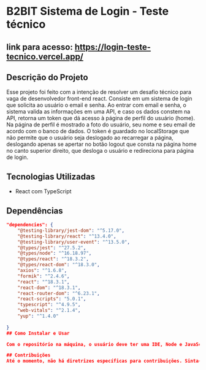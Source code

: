 # B2BIT Sistema de Login - Teste técnico

## link para acesso: https://login-teste-tecnico.vercel.app/

## Descrição do Projeto

Esse projeto foi feito com a intenção de resolver um desafio técnico para vaga de desenvolvedor front-end react. Consiste em um sistema de login que solicita ao usuário o email e senha. Ao entrar com email e senha, o sistema valida as informações em uma API, e caso os dados constem na API, retorna um token que dá acesso à página de perfil do usuário (home). Na página de perfil é mostrado a foto do usuário, seu nome e seu email de acordo com o banco de dados. O token é guardado no localStorage que não permite que o usuário seja deslogado ao recarregar a página, deslogando apenas se apertar no botão logout que consta na página home no canto superior direito, que desloga o usuário e redireciona para página de login.

## Tecnologias Utilizadas

- React com TypeScript

## Dependências

```json
"dependencies": {
    "@testing-library/jest-dom": "^5.17.0",
    "@testing-library/react": "^13.4.0",
    "@testing-library/user-event": "^13.5.0",
    "@types/jest": "^27.5.2",
    "@types/node": "^16.18.97",
    "@types/react": "^18.3.2",
    "@types/react-dom": "^18.3.0",
    "axios": "^1.6.8",
    "formik": "^2.4.6",
    "react": "^18.3.1",
    "react-dom": "^18.3.1",
    "react-router-dom": "^6.23.1",
    "react-scripts": "5.0.1",
    "typescript": "^4.9.5",
    "web-vitals": "^2.1.4",
    "yup": "^1.4.0"
    
}
## Como Instalar e Usar

Com o repositório na máquina, o usuário deve ter uma IDE, Node e JavaScript instalado. Com isso instalado, deve ir até o terminal e digitar npm start.

## Contribuições
Até o momento, não há diretrizes específicas para contribuições. Sinta-se à vontade para abrir issues ou enviar pull requests.

